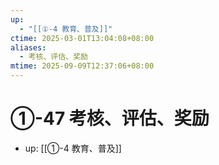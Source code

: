 ```yaml
---
up:
  - "[[①-4 教育、普及]]"
ctime: 2025-03-01T13:04:08+08:00
aliases:
  - 考核、评估、奖励
mtime: 2025-09-09T12:37:06+08:00
---
```


# ①-47 考核、评估、奖励

- up: [[①-4 教育、普及]]

